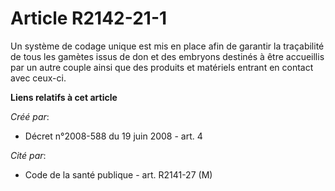 # Article R2142-21-1

Un système de codage unique est mis en place afin de garantir la traçabilité de tous les gamètes issus de don et des embryons
destinés à être accueillis par un autre couple ainsi que des produits et matériels entrant en contact avec ceux-ci.

**Liens relatifs à cet article**

_Créé par_:

  - Décret n°2008-588 du 19 juin 2008 - art. 4

_Cité par_:

  - Code de la santé publique - art. R2141-27 (M)
